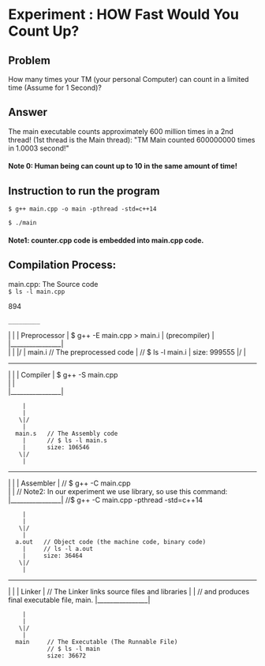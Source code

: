 # Experiment : HOW Fast Would You Count Up? 
## Problem
How many times your TM (your personal Computer) can 
count in a limited time (Assume for 1 Second)?

## Answer
The main executable counts approximately 600 million times
in a 2nd thread! (1st thread is the Main thread):
"TM Main counted 600000000 times in 1.0003 second!"
#### Note 0: Human being can count up to 10 in the same amount of time!    

## Instruction to run the program
`$ g++ main.cpp -o main -pthread -std=c++14`

`$ ./main`

 #### Note1: counter.cpp code is embedded into main.cpp code.   

## Compilation Process:
   main.cpp: The Source code         
   `$ ls -l main.cpp`
   
   894
        
       
    _________ 
|                |
|  Preprocessor  |    $ g++ -E main.cpp > main.i 
|  (precompiler) |    
|________________|      
        |
        |
       \|/
        |
      main.i   // The preprocessed code
        |      // $ ls -l main.i
        |      size: 999555
       \|/
        |
__________________
|                |
|   Compiler     |    $ g++ -S main.cpp  
|                |  
|________________|

        |
        |
       \|/
        |
      main.s   // The Assembly code
        |      // $ ls -l main.s 
        |      size: 106546
       \|/
        |
__________________
|                |
|   Assembler    |   // $ g++ -C main.cpp  
|                |  // Note2: In our experiment we use <thread> library, so use this command:
|________________|  //$ g++ -C main.cpp -pthread -std=c++14

        |
        |
       \|/
        |
      a.out   // Object code (the machine code, binary code)
        |     // ls -l a.out
        |     size: 36464
       \|/
        |
__________________
|                |
|     Linker     |    // The Linker links source files and libraries
|                |    // and produces final executable file, main. 
|________________|

        |
        |
       \|/
        |
      main     // The Executable (The Runnable File)
               // $ ls -l main
               size: 36672 
